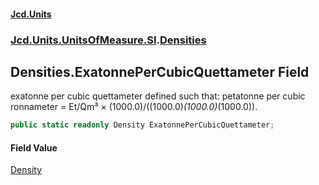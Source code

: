 #### [Jcd.Units](index.md 'index')

### [Jcd.Units.UnitsOfMeasure.SI](Jcd.Units.UnitsOfMeasure.SI.md 'Jcd.Units.UnitsOfMeasure.SI').[Densities](Densities.md 'Jcd.Units.UnitsOfMeasure.SI.Densities')

## Densities.ExatonnePerCubicQuettameter Field

exatonne per cubic quettameter defined such that: petatonne per cubic ronnameter = Et/Qm³ ×
(1000.0)/((1000.0)*(1000.0)*(1000.0)).

```csharp
public static readonly Density ExatonnePerCubicQuettameter;
```

#### Field Value

[Density](Density.md 'Jcd.Units.UnitTypes.Density')